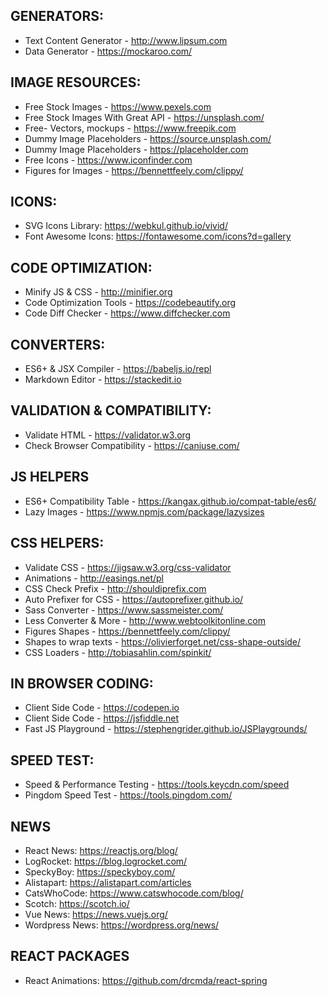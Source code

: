 ## GENERATORS:
* Text Content Generator - http://www.lipsum.com
* Data Generator - https://mockaroo.com/						

## IMAGE RESOURCES:
* Free Stock Images - https://www.pexels.com
* Free Stock Images With Great API - https://unsplash.com/
* Free- Vectors, mockups - https://www.freepik.com
* Dummy Image Placeholders - https://source.unsplash.com/
* Dummy Image Placeholders - https://placeholder.com
* Free Icons - https://www.iconfinder.com
* Figures for Images - https://bennettfeely.com/clippy/

## ICONS:
* SVG Icons Library: https://webkul.github.io/vivid/
* Font Awesome Icons: https://fontawesome.com/icons?d=gallery

## CODE OPTIMIZATION:
* Minify JS & CSS - http://minifier.org
* Code Optimization Tools - https://codebeautify.org
* Code Diff Checker - https://www.diffchecker.com

## CONVERTERS:
* ES6+ & JSX Compiler - https://babeljs.io/repl
* Markdown Editor - https://stackedit.io

## VALIDATION & COMPATIBILITY:
* Validate HTML - https://validator.w3.org
* Check Browser Compatibility - https://caniuse.com/


## JS HELPERS 
* ES6+ Compatibility Table - https://kangax.github.io/compat-table/es6/
* Lazy Images  - https://www.npmjs.com/package/lazysizes


## CSS HELPERS:
* Validate CSS - https://jigsaw.w3.org/css-validator
* Animations - http://easings.net/pl
* CSS Check Prefix - http://shouldiprefix.com
* Auto Prefixer for CSS - https://autoprefixer.github.io/
* Sass Converter - https://www.sassmeister.com/ 		  
* Less Converter & More - http://www.webtoolkitonline.com   
* Figures Shapes - https://bennettfeely.com/clippy/
* Shapes to wrap texts - https://olivierforget.net/css-shape-outside/
* CSS Loaders - http://tobiasahlin.com/spinkit/

## IN BROWSER CODING:
* Client Side Code - https://codepen.io
* Client Side Code - https://jsfiddle.net
* Fast JS Playground - https://stephengrider.github.io/JSPlaygrounds/

## SPEED TEST:
* Speed & Performance Testing - https://tools.keycdn.com/speed
* Pingdom Speed Test - https://tools.pingdom.com/

## NEWS
* React News: https://reactjs.org/blog/
* LogRocket: https://blog.logrocket.com/
* SpeckyBoy: https://speckyboy.com/
* Alistapart: https://alistapart.com/articles
* CatsWhoCode: https://www.catswhocode.com/blog/
* Scotch: https://scotch.io/
* Vue News: https://news.vuejs.org/
* Wordpress News: https://wordpress.org/news/

## REACT PACKAGES
* React Animations: https://github.com/drcmda/react-spring

